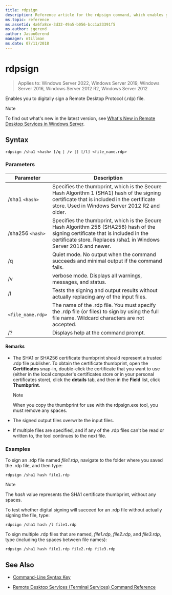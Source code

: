 ```yaml
---
title: rdpsign
description: Reference article for the rdpsign command, which enables you to digitally sign a Remote Desktop Protocol (.rdp) file.
ms.topic: reference
ms.assetid: 4a6fa8ce-3d32-49a5-b056-bcc1a23391f5
ms.author: jgerend
author: JasonGerend
manager: mtillman
ms.date: 07/11/2018
---
```


# rdpsign

>Applies to: Windows Server 2022, Windows Server 2019, Windows Server 2016, Windows Server 2012 R2, Windows Server 2012

Enables you to digitally sign a Remote Desktop Protocol (.rdp) file.

> [!NOTE]
> To find out what's new in the latest version, see [What's New in Remote Desktop Services in Windows Server](/previous-versions/windows/it-pro/windows-server-2012-r2-and-2012/dn283323(v=ws.11)).

## Syntax

```
rdpsign /sha1 <hash> [/q | /v |] [/l] <file_name.rdp>
```

### Parameters

| Parameter | Description |
|--|--|
| /sha1 `<hash>` | Specifies the thumbprint, which is the Secure Hash Algorithm 1 (SHA1) hash of the signing certificate that is included in the certificate store. Used in Windows Server 2012 R2 and older. |
| /sha256 `<hash>` | Specifies the thumbprint, which is the Secure Hash Algorithm 256 (SHA256) hash of the signing certificate that is included in the certificate store. Replaces /sha1 in Windows Server 2016 and newer. |
| /q | Quiet mode. No output when the command succeeds and minimal output if the command fails. |
| /v | verbose mode. Displays all warnings, messages, and status. |
| /l | Tests the signing and output results without actually replacing any of the input files. |
| `<file_name.rdp>` | The name of the .rdp file. You must specify the .rdp file (or files) to sign by using the full file name. Wildcard characters are not accepted. |
| /? | Displays help at the command prompt. |

#### Remarks

- The SHA1 or SHA256 certificate thumbprint should represent a trusted .rdp file publisher. To obtain the certificate thumbprint, open the **Certificates** snap-in, double-click the certificate that you want to use (either in the local computer's certificates store or in your personal certificates store), click the **details** tab, and then in the **Field** list, click **Thumbprint**.

    > [!NOTE]
    > When you copy the thumbprint for use with the rdpsign.exe tool, you must remove any spaces.

- The signed output files overwrite the input files.

- If multiple files are specified, and if any of the .rdp files can't be read or written to, the tool continues to the next file.

### Examples

To sign an .rdp file named *file1.rdp*, navigate to the folder where you saved the .rdp file, and then type:

```
rdpsign /sha1 hash file1.rdp
```

> [!NOTE]
> The *hash* value represents the SHA1 certificate thumbprint, without any spaces.

To test whether digital signing will succeed for an .rdp file without actually signing the file, type:

```
rdpsign /sha1 hash /l file1.rdp
```

To sign multiple .rdp files that are named, *file1.rdp*, *file2.rdp*, and *file3.rdp*, type (including the spaces between file names):

```
rdpsign /sha1 hash file1.rdp file2.rdp file3.rdp
```

## See Also

- [Command-Line Syntax Key](command-line-syntax-key.md)

- [Remote Desktop Services (Terminal Services) Command Reference](remote-desktop-services-terminal-services-command-reference.md)
